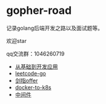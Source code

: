 # gopher-road

记录golang后端开发之路以及面试题等。

欢迎star

qq交流群：1046260719

* [从基础到开发应用](gopher)
* [leetcode-go](leetcode-go)
* [剑指offer](剑指offer)
* [docker-to-k8s](docker-to-k8s)
* [中间件](middlewares)